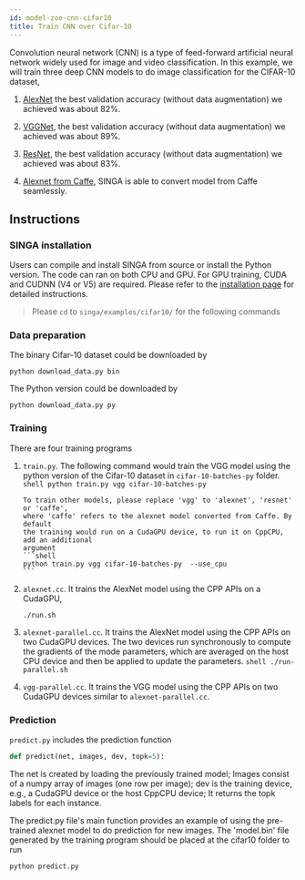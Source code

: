 ```yaml
---
id: model-zoo-cnn-cifar10
title: Train CNN over Cifar-10
---
```


<!--- Licensed to the Apache Software Foundation (ASF) under one or more contributor license agreements.  See the NOTICE file distributed with this work for additional information regarding copyright ownership.  The ASF licenses this file to you under the Apache License, Version 2.0 (the "License"); you may not use this file except in compliance with the License.  You may obtain a copy of the License at http://www.apache.org/licenses/LICENSE-2.0 Unless required by applicable law or agreed to in writing, software distributed under the License is distributed on an "AS IS" BASIS, WITHOUT WARRANTIES OR CONDITIONS OF ANY KIND, either express or implied.  See the License for the specific language governing permissions and limitations under the License.  -->

Convolution neural network (CNN) is a type of feed-forward artificial neural
network widely used for image and video classification. In this example, we will
train three deep CNN models to do image classification for the CIFAR-10 dataset,

1. [AlexNet](https://code.google.com/p/cuda-convnet/source/browse/trunk/example-layers/layers-18pct.cfg)
   the best validation accuracy (without data augmentation) we achieved was
   about 82%.

2. [VGGNet](http://torch.ch/blog/2015/07/30/cifar.html), the best validation
   accuracy (without data augmentation) we achieved was about 89%.
3. [ResNet](https://github.com/facebook/fb.resnet.torch), the best validation
   accuracy (without data augmentation) we achieved was about 83%.
4. [Alexnet from Caffe](https://github.com/BVLC/caffe/tree/master/examples/cifar10),
   SINGA is able to convert model from Caffe seamlessly.

## Instructions

### SINGA installation

Users can compile and install SINGA from source or install the Python version.
The code can ran on both CPU and GPU. For GPU training, CUDA and CUDNN (V4 or
V5) are required. Please refer to the [installation page](installation.md) for
detailed instructions.

> Please `cd` to `singa/examples/cifar10/` for the following commands

### Data preparation

The binary Cifar-10 dataset could be downloaded by

```shell
python download_data.py bin
```

The Python version could be downloaded by

```shell
python download_data.py py
```

### Training

There are four training programs

1.  `train.py`. The following command would train the VGG model using the python
    version of the Cifar-10 dataset in `cifar-10-batches-py` folder.
    `shell python train.py vgg cifar-10-batches-py`

        To train other models, please replace 'vgg' to 'alexnet', 'resnet' or 'caffe',
        where 'caffe' refers to the alexnet model converted from Caffe. By default
        the training would run on a CudaGPU device, to run it on CppCPU, add an additional
        argument
        ```shell
        python train.py vgg cifar-10-batches-py  --use_cpu
        ```

2.  `alexnet.cc`. It trains the AlexNet model using the CPP APIs on a CudaGPU,

    ```shell
    ./run.sh
    ```

3.  `alexnet-parallel.cc`. It trains the AlexNet model using the CPP APIs on two
    CudaGPU devices. The two devices run synchronously to compute the gradients
    of the mode parameters, which are averaged on the host CPU device and then
    be applied to update the parameters. `shell ./run-parallel.sh`

4.  `vgg-parallel.cc`. It trains the VGG model using the CPP APIs on two CudaGPU
    devices similar to `alexnet-parallel.cc`.

### Prediction

`predict.py` includes the prediction function

```python
def predict(net, images, dev, topk=5):
```

The net is created by loading the previously trained model; Images consist of a
numpy array of images (one row per image); dev is the training device, e.g., a
CudaGPU device or the host CppCPU device; It returns the topk labels for each
instance.

The predict.py file's main function provides an example of using the pre-trained
alexnet model to do prediction for new images. The 'model.bin' file generated by
the training program should be placed at the cifar10 folder to run

```shell
python predict.py
```
